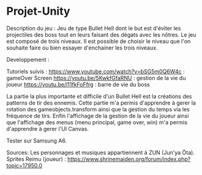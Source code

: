 # Projet-Unity

Description du jeu :
	Jeu de type Bullet Hell dont le but est d'éviter les projectiles des boss tout en leurs faisant des dégats avec les nôtres.
	Le jeu est composé de trois niveaux. Il est possible de choisir le niveau que l'on souhaite faire ou bien essayer d'enchainer les trois niveaux.
	
Developpement :

Tutoriels suivis : 
	https://www.youtube.com/watch?v=bSG5m0Q6W4c : gameOver Screen
	https://youtu.be/5KwkfGfaRNU : gestion de la vie du joueur
	https://youtu.be/l11fkFoFfrg : barre de vie du boss

La partie la plus importante et difficile d'un Bullet Hell est la créations des patterns de tir des ennemis. 
Cette partie m'a permis d'apprendre à gerer la rotation des gameobjects.transform ainsi que la gestion du temps via les fréquence de tirs.
Enfin l'affichage de la gestion de la vie du joueur ainsi que l'affichage des menus (menu principal, game over, win) m'a permis d'apprendre à gerer l'UI Canvas.
	
Tester sur Samsung A6.

Sources:
	Les personnages et musiques appartiennent à ZUN (Jun'ya Ōta).
	Sprites Reimu (joueur) : https://www.shrinemaiden.org/forum/index.php?topic=17950.0
